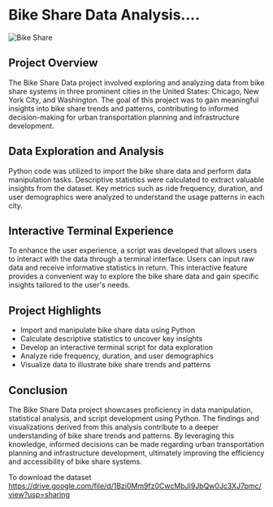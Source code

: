 # Bike Share Data Analysis....

![Bike Share](bike_share.jpg)

## Project Overview
The Bike Share Data project involved exploring and analyzing data from bike share systems in three prominent cities in the United States: Chicago, New York City, and Washington. The goal of this project was to gain meaningful insights into bike share trends and patterns, contributing to informed decision-making for urban transportation planning and infrastructure development.

## Data Exploration and Analysis
Python code was utilized to import the bike share data and perform data manipulation tasks. Descriptive statistics were calculated to extract valuable insights from the dataset. Key metrics such as ride frequency, duration, and user demographics were analyzed to understand the usage patterns in each city.

## Interactive Terminal Experience
To enhance the user experience, a script was developed that allows users to interact with the data through a terminal interface. Users can input raw data and receive informative statistics in return. This interactive feature provides a convenient way to explore the bike share data and gain specific insights tailored to the user's needs.

## Project Highlights
- Import and manipulate bike share data using Python
- Calculate descriptive statistics to uncover key insights
- Develop an interactive terminal script for data exploration
- Analyze ride frequency, duration, and user demographics
- Visualize data to illustrate bike share trends and patterns

## Conclusion
The Bike Share Data project showcases proficiency in data manipulation, statistical analysis, and script development using Python. The findings and visualizations derived from this analysis contribute to a deeper understanding of bike share trends and patterns. By leveraging this knowledge, informed decisions can be made regarding urban transportation planning and infrastructure development, ultimately improving the efficiency and accessibility of bike share systems.


To download the dataset
https://drive.google.com/file/d/1Bzi0Mm9fz0CwcMbJi9JbQw0Jc3XJ7pmc/view?usp=sharing
